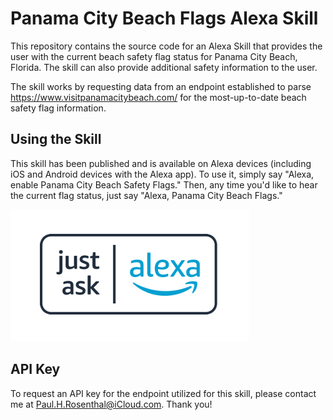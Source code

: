 # Panama City Beach Flags Alexa Skill

This repository contains the source code for an Alexa Skill that provides the user with the current beach safety flag status for Panama City Beach, Florida. The skill can also provide additional safety information to the user.

The skill works by requesting data from an endpoint established to parse https://www.visitpanamacitybeach.com/ for the most-up-to-date beach safety flag information.

## Using the Skill

This skill has been published and is available on Alexa devices (including iOS and Android devices with the Alexa app). To use it, simply say "Alexa, enable Panama City Beach Safety Flags." Then, any time you'd like to hear the current flag status, just say "Alexa, Panama City Beach Flags."

<a href="https://www.amazon.com/dp/B0B1M6ZC75?ref&ref=cm_sw_em_r_as_dp_UNqfq3K6RDMoO"><img src="/img/just-ask-alexa-skill-image.png" alt="Just Ask Alexa - Panama City Beach Flags Safety Skill" class="center"></a>

## API Key

To request an API key for the endpoint utilized for this skill, please contact me at [Paul.H.Rosenthal@iCloud.com](mailto:Paul.H.Rosenthal@iCloud.com). Thank you!
